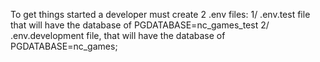 To get things started a developer must create 2 .env files:
1/ .env.test file that will have the database of PGDATABASE=nc_games_test 
2/ .env.development file, that will have the database of PGDATABASE=nc_games;
